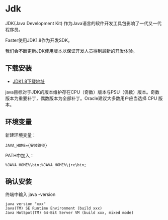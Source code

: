 # Jdk
JDK(Java Development Kit) 作为Java语言的软件开发工具包影响了一代又一代程序员。

Faster使用JDK1.8作为开发SDK。

我们会不断更新JDK使用版本以保证开发人员得到最新的开发体验。

## 下载安装

- [JDK1.8下载地址](http://www.oracle.com/technetwork/java/javase/downloads/jdk8-downloads-2133151.html)


java目标对于JDK的版本维护存在CPU（奇数）版本与PSU（偶数）版本。奇数版本为重要补丁，偶数版本为全部补丁。Oracle建议大多数用户应当选择 CPU 版本。

## 环境变量

新建环境变量：

```
JAVA_HOME={安装路径}
```

PATH中加入：

```
%JAVA_HOME%\bin;%JAVA_HOME%\jre\bin;
```

## 确认安装

终端中输入 java -version

```
java version "xxx"
Java(TM) SE Runtime Environment (build xxx)
Java HotSpot(TM) 64-Bit Server VM (build xxx, mixed mode)
```
